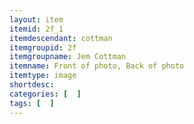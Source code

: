 ```yaml
---
layout: item
itemid: 2f_1
itemdescendant: cottman
itemgroupid: 2f
itemgroupname: Jem Cottman 
itemname: Front of photo, Back of photo
itemtype: image
shortdesc: 
categories: [  ]
tags: [  ]
---
```

